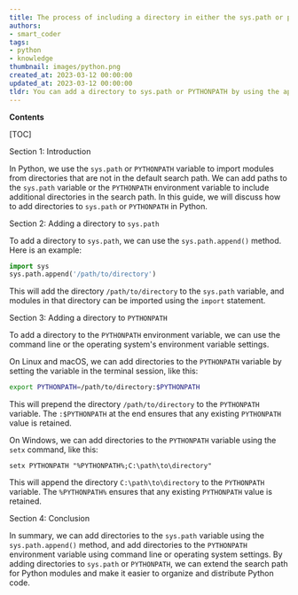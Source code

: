 ```yaml
---
title: The process of including a directory in either the sys.path or pythonpath
authors:
- smart_coder
tags:
- python
- knowledge
thumbnail: images/python.png
created_at: 2023-03-12 00:00:00
updated_at: 2023-03-12 00:00:00
tldr: You can add a directory to sys.path or PYTHONPATH by using the append method of sys.path or by setting the environment variable PYTHONPATH.
---
```


**Contents**

[TOC]

Section 1: Introduction

In Python, we use the `sys.path` or `PYTHONPATH` variable to import modules from directories that are not in the default search path. We can add paths to the `sys.path` variable or the `PYTHONPATH` environment variable to include additional directories in the search path. In this guide, we will discuss how to add directories to `sys.path` or `PYTHONPATH` in Python.

Section 2: Adding a directory to `sys.path`

To add a directory to `sys.path`, we can use the `sys.path.append()` method. Here is an example:

```python
import sys
sys.path.append('/path/to/directory')
```

This will add the directory `/path/to/directory` to the `sys.path` variable, and modules in that directory can be imported using the `import` statement.

Section 3: Adding a directory to `PYTHONPATH`

To add a directory to the `PYTHONPATH` environment variable, we can use the command line or the operating system's environment variable settings.

On Linux and macOS, we can add directories to the `PYTHONPATH` variable by setting the variable in the terminal session, like this:

```bash
export PYTHONPATH=/path/to/directory:$PYTHONPATH
```

This will prepend the directory `/path/to/directory` to the `PYTHONPATH` variable. The `:$PYTHONPATH` at the end ensures that any existing `PYTHONPATH` value is retained.

On Windows, we can add directories to the `PYTHONPATH` variable using the `setx` command, like this:

```batch
setx PYTHONPATH "%PYTHONPATH%;C:\path\to\directory"
```

This will append the directory `C:\path\to\directory` to the `PYTHONPATH` variable. The `%PYTHONPATH%` ensures that any existing `PYTHONPATH` value is retained.

Section 4: Conclusion

In summary, we can add directories to the `sys.path` variable using the `sys.path.append()` method, and add directories to the `PYTHONPATH` environment variable using command line or operating system settings. By adding directories to `sys.path` or `PYTHONPATH`, we can extend the search path for Python modules and make it easier to organize and distribute Python code.
